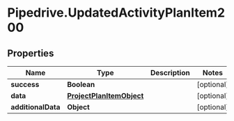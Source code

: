 # Pipedrive.UpdatedActivityPlanItem200

## Properties

Name | Type | Description | Notes
------------ | ------------- | ------------- | -------------
**success** | **Boolean** |  | [optional] 
**data** | [**ProjectPlanItemObject**](ProjectPlanItemObject.md) |  | [optional] 
**additionalData** | **Object** |  | [optional] 


